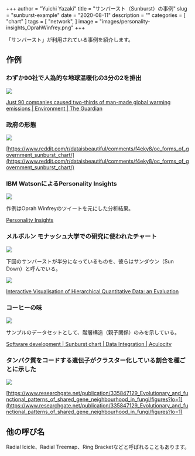 +++
author = "Yuichi Yazaki"
title = "サンバースト（Sunburst）の事例"
slug = "sunburst-example"
date = "2020-08-11"
description = ""
categories = [
    "chart"
]
tags = [
    "network",
]
image = "images/personality-insights_OprahWinfrey.png"
+++

「サンバースト」が利用されている事例を紹介します。

<!--more-->


## 作例

### わずか90社で人為的な地球温暖化の3分の2を排出

![](images/global-warming-companies.png)

[Just 90 companies caused two-thirds of man-made global warming emissions | Environment | The Guardian](https://www.theguardian.com/environment/2013/nov/20/90-companies-man-made-global-warming-emissions-climate-change)


### 政府の形態

![](images/f71q7foy55h41.jpg)

[https://www.reddit.com/r/dataisbeautiful/comments/f4eky8/oc_forms_of_government_sunburst_chart/](https://www.reddit.com/r/dataisbeautiful/comments/f4eky8/oc_forms_of_government_sunburst_chart/)


### IBM WatsonによるPersonality Insights

![](images/personality-insights_OprahWinfrey.png)

作例はOprah Winfreyのツイートを元にした分析結果。

[Personality Insights](https://personality-insights-demo.ng.bluemix.net/)


### メルボルン モナッシュ大学での研究に使われたチャート

![](images/MonashUniversity_SunBurst-1.png)

下図のサンバーストが半分になっているものを、彼らはサンダウン（Sun Down）と呼んでいる。

![](images/MonashUniversity_SunDown.png)

[Interactive Visualisation of Hierarchical Quantitative Data: an Evaluation](https://deepai.org/publication/interactive-visualisation-of-hierarchical-quantitative-data-an-evaluation)


### コーヒーの味

![](images/sb_coffeeflavour.png)

サンプルのデータセットとして、階層構造（親子関係）のみを示している。


[Software development | Sunburst chart | Data Integration | Aculocity](https://www.aculocity.com/labs/sunburst-chart)


### タンパク質をコードする遺伝子がクラスター化している割合を種ごとに示した

![](images/Sunburst-chart-showing-the-percentage-of-clustered-protein-coding-genes-per-species-The_W640.jpg)

[https://www.researchgate.net/publication/335847129_Evolutionary_and_functional_patterns_of_shared_gene_neighbourhood_in_fungi/figures?lo=1](https://www.researchgate.net/publication/335847129_Evolutionary_and_functional_patterns_of_shared_gene_neighbourhood_in_fungi/figures?lo=1)


## 他の呼び名

Radial Icicle、Radial Treemap、Ring Bracketなどと呼ばれることもあります。
